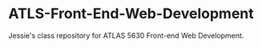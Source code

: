 # ATLS-Front-End-Web-Development

Jessie's class repository for ATLAS 5630 Front-end Web Development.



